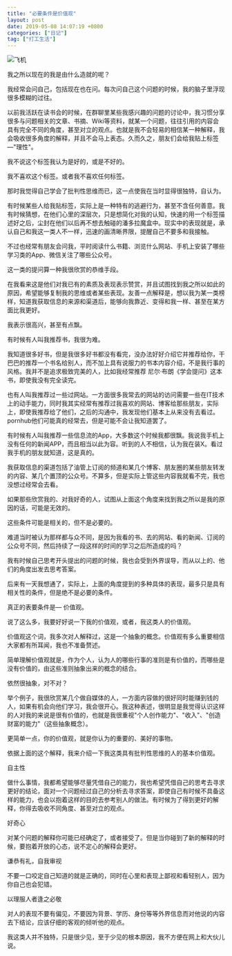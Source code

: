 ```yaml
---
title: "必要条件是价值观"
layout: post
date: 2019-05-08 14:07:19 +0800
categories: ["日记"]
tag: ["打工生活"]
---
```


![飞机](https://cdn.pixabay.com/photo/2017/07/17/08/11/strong-value-2511697_1280.jpg)

我之所以现在的我是由什么造就的呢？

我经常会问自己，包括现在也在问。每次问自己这个问题的时候，我的脑子里浮现很多模糊的过往。

以前我活跃在读书会的时候，在群聊里某些我感兴趣的问题的讨论中，我习惯分享很多与问题相关的文章、书摘、Wiki等资料，就某一个问题，往往引用的内容会具有完全不同的角度，甚至对立的观点。也就是我不会轻易的相信某一种解释，我会吸收很多角度的解释，并且不会马上表态。久而久之，朋友们会给我贴上标签 —"理性"。

我不说这个标签我认为是好的，或是不好的。

我不喜欢这个标签。或者我不喜欢任何标签。

那时我觉得自己学会了批判性思维而已，这一点使我在当时显得很独特，自认为。



有时候某些人给我贴标签，实际上是一种特有的逃避行为，甚至不含任何善意。我有时候猜想，在他们心里的深层次，只是想简化对我的认知，快速的用一个标签描述好之后，尘封在他们以后再不想去触碰的潘多拉魔盒中。现实中的表现就是，承认自己和我这一类人不一样，迅速的画清晰界限，提醒自己不要多和我接触。



不过也经常有朋友会问我，平时阅读什么书籍、浏览什么网站、手机上安装了哪些学习类的App、微信关注了哪些公众号。

这一类的提问算一种我很欣赏的恭维手段。

在我看来这是他们对我已有的素质及表现表示赞赏，并且试图找到我之所以如此的原因，希望能够复制我的思维或者某些表现。友善一点解释是，想以我为某一类榜样，知道我获取信息的来源和渠道后，能够向我靠近、变得和我一样、甚至在某方面比我更好。

我表示很高兴，甚至有点飘。

有时候有人叫我推荐书，我很为难。

我知道很多好书，但是我很多好书都没有看完，没办法好好介绍它并推荐给你，干巴巴的推荐一个书名给别人，而不加上具有说服力的书本内容介绍，不是我行事的风格。我并不是追求极致完美的人，比如我经常推荐 尼尔·布朗《学会提问》这本书，即使我没有完全读完。

也有人叫我推荐过一些过网站。一方面很多我常去的网站的访问需要一些在IT技术上的动手能力，同时我其实经常有推荐过我喜欢的网站、博客给那些朋友，实际上，即使我推荐给了他们，之后的沟通中，我发现他们基本上从来没有去看过。pornhub他们可能真的经常去，但是可能不会让我知道罢了。

有时候有人叫我推荐一些信息流的App，大多数这个时候我都很飘。我说我手机上没有任何的新闻APP，而且相当以此为容。听到的人不相信，认为我在装X。看过我手机的朋友就知道，这是真的。



我获取信息的渠道包括了油管上订阅的频道和某几个博客、朋友圈的某些朋友转发的内容、某几个置顶的公众号。不算多，但是实际上管这些内容我就看不完，我也没想过经常会去看。

如果那些欣赏我的、对我好奇的人，试图从上面这个角度来找到我之所以是我的原因的话，可能是无效的。

这些条件可能是相关的，但不是必要的。

难道当时被认为那样都与众不同，是因为我看的书、去的网站、看的新闻、订阅的公众号不同，然后持续了一段这样的时间的学习之后所造成的吗？

我有时候自己思考开头提出的问题的时候，我也会受到外界误导，而从以上的、他们的角度出发去思考答案。

后来有一天我想通了，实际上，上面的角度提到的多种具体的表现，最多只是具有相关性的条件，但是绝不是必要的条件。

真正的表要条件是— 价值观。

说了这么多，我要好好说一下我的价值观，或者，我这类人的价值观。

价值观这个词，我多次对人解释过，这是一个抽象的概念。价值观有多么重要相信大家都有所耳闻，我也不准备赘述。

简单理解价值观就是，作为个人，认为人的哪些行事的准则是有价值的，而哪些是没有价值的，由这些准则抽象出来的概念的结合。

依然很抽象，对不对？

举个例子，我很欣赏某几个做自媒体的人，一方面内容做的很好同时能赚到钱的人，如果有机会向他们学习，我会很开心。我这种表述，很明显是我觉得认识这样的人对我的来说是很有价值的，也就是我很重视"个人创作能力"、"收入"、"创造财富的能力"（这些抽象概念）。

更简单一点，你的价值观，就是你认为的重要的、美好的事物。

依据上面的这个解释，我来介绍一下我这类具有批判性思维的人的基本价值观。

自主性

做什么事情，我都希望能够尽量凭借自己的能力，我也希望凭借自己的思考去寻求更好的结论，面对一个问题经过自己的分析去寻求答案，即使自己有时候不具备这样的能力，也会以抱着这样的目的去参考别人的做法。有时候为了得到更好的解释，你得去吸收不同角度、甚至对立的观点。

好奇心

对某个问题的解释你可能已经确定了，或者接受了。但是当你碰到了新的解释的时候，要抱着开放的心态，说不定心的解释会更好。

谦恭有礼，自我审视

不要一口咬定自己知道的就是正确的，同时在心里和表现上鄙视和看轻别人，因为你自己也会犯错。

以理服人者逢之必敬

对人的表现不要有偏见，不要因为背景、学历、身份等等外界信息而对他说的内容去下结论，应该仔细的客观的倾听他的观点。

我这类人并不独特，只是很少见，至于少见的根本原因，我不方便在网上和大伙儿说。
